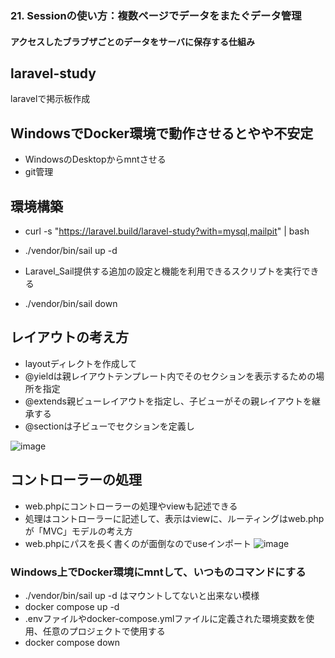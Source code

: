 ### 21. Sessionの使い方：複数ページでデータをまたぐデータ管理
#### アクセスしたブラブザごとのデータをサーバに保存する仕組み

## laravel-study
laravelで掲示板作成

## WindowsでDocker環境で動作させるとやや不安定
- WindowsのDesktopからmntさせる
- git管理

## 環境構築
- curl -s "https://laravel.build/laravel-study?with=mysql,mailpit" | bash
- ./vendor/bin/sail up -d
- Laravel_Sail提供する追加の設定と機能を利用できるスクリプトを実行できる

- ./vendor/bin/sail down

## レイアウトの考え方
- layoutディレクトを作成して
- @yieldは親レイアウトテンプレート内でそのセクションを表示するための場所を指定
- @extends親ビューレイアウトを指定し、子ビューがその親レイアウトを継承する
- @sectionは子ビューでセクションを定義し

![image](https://github.com/risarisato/laravel-study/assets/88628553/54856696-9554-4577-92b1-1b8a4f04b536)


## コントローラーの処理
- web.phpにコントローラーの処理やviewも記述できる
- 処理はコントローラーに記述して、表示はviewに、ルーティングはweb.phpが「MVC」モデルの考え方
- web.phpにパスを長く書くのが面倒なのでuseインポート
![image](https://github.com/risarisato/laravel-study/assets/88628553/5a874040-859b-4c4b-a371-68aac0374023)





### Windows上でDocker環境にmntして、いつものコマンドにする
- ./vendor/bin/sail up -d はマウントしてないと出来ない模様
- docker compose up -d
- .envファイルやdocker-compose.ymlファイルに定義された環境変数を使用、任意のプロジェクトで使用する
- docker compose down
